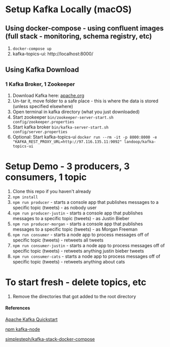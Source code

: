 # Setup Kafka Locally (macOS)
## Using docker-compose - using confluent images (full stack - monitoring, schema registry, etc)
1. `docker-compose up`
2. kafka-topics-ui: http://localhost:8000/

## Using Kafka Download
### 1 Kafka Broker, 1 Zookeeper
1. Download Kafka here: [apache.org](https://www.apache.org/dyn/closer.cgi?path=/kafka/2.5.0/kafka_2.12-2.5.0.tgz)
2. Un-tar it, move folder to a safe place - this is where the data is stored (unless specified elsewhere)
3. Open terminal in kafka directory (what you just downloaded)
4. Start zookeeper `bin/zookeeper-server-start.sh config/zookeeper.properties`
5. Start kafka broker `bin/kafka-server-start.sh config/server.properties`
6. Optional: Start kafka-topics-ui `docker run --rm -it -p 8000:8000 -e "KAFKA_REST_PROXY_URL=http://97.116.135.11:9092" landoop/kafka-topics-ui` 

# Setup Demo - 3 producers, 3 consumers, 1 topic
1. Clone this repo if you haven't already
2. `npm install`
3. `npm run producer` - starts a console app that publishes messages to a specific topic (tweets) - as nobody user
4. `npm run producer-justin` - starts a console app that publishes messages to a specific topic (tweets) - as Justin Bieber
5. `npm run producer-morgan` - starts a console app that publishes messages to a specific topic (tweets) - as Morgan Freeman
6. `npm run consumer` - starts a node app to process messages off of specific topic (tweets) - retweets all tweets
7. `npm run consumer-justin` - starts a node app to process messages off of specific topic (tweets) - retweets anything justin bieber tweets
8. `npm run consumer-cats` - starts a node app to process messages off of specific topic (tweets) - retweets anything about cats


# To start fresh - delete topics, etc
1. Remove the directories that got added to the root directory

#### References
[Apache Kafka Quickstart](https://kafka.apache.org/quickstart)

[npm kafka-node](https://www.npmjs.com/package/kafka-node)

[simplesteph/kafka-stack-docker-compose](https://github.com/simplesteph/kafka-stack-docker-compose)
